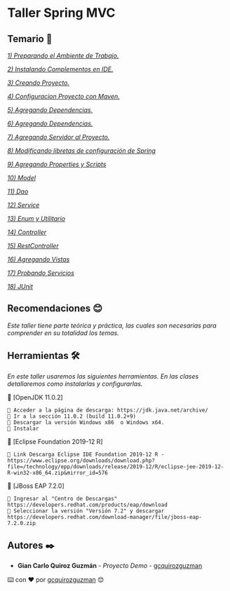 # Taller Spring MVC

## Temario 🚀

_[1) Preparando el Ambiente de Trabajo.](https://github.com/gcquirozguzman/java-spring-mvc-tcs-202004/tree/PADTR00001)_ 

_[2) Instalando Complementos en IDE.](https://github.com/gcquirozguzman/java-spring-mvc-tcs-202004/tree/INSTC00001)_ 

_[3) Creando Proyecto.](https://github.com/gcquirozguzman/java-spring-mvc-tcs-202004/tree/CRDPR00001)_ 

_[4) Configuracion Proyecto con Maven.](https://github.com/gcquirozguzman/java-spring-mvc-tcs-202004/tree/CPCMV00001)_ 

_[5) Agregando Dependencias.](https://github.com/gcquirozguzman/java-spring-mvc-tcs-202004/tree/AGRDP00001)_ 

_[6) Agregando Dependencias.](https://github.com/gcquirozguzman/java-spring-mvc-tcs-202004/tree/AGRDP00001)_ 

_[7) Agregando Servidor al Proyecto.](https://github.com/gcquirozguzman/java-spring-mvc-tcs-202004/tree/ASVPR00001)_ 

_[8) Modificando libretas de configuración de Spring](https://github.com/gcquirozguzman/java-spring-mvc-tcs-202004/tree/MLCSP00001)_ 

_[9) Agregando Properties y Scripts](https://github.com/gcquirozguzman/java-spring-mvc-tcs-202004/tree/MLCSP00001)_ 

_[10) Model](https://github.com/gcquirozguzman/java-spring-mvc-tcs-202004/tree/MLCSP00001)_ 

_[11) Dao](https://github.com/gcquirozguzman/java-spring-mvc-tcs-202004/tree/MLCSP00001)_ 

_[12) Service](https://github.com/gcquirozguzman/java-spring-mvc-tcs-202004/tree/MLCSP00001)_ 

_[13) Enum y Utilitario](https://github.com/gcquirozguzman/java-spring-mvc-tcs-202004/tree/MLCSP00001)_ 

_[14) Controller](https://github.com/gcquirozguzman/java-spring-mvc-tcs-202004/tree/MLCSP00001)_ 

_[15) RestController](https://github.com/gcquirozguzman/java-spring-mvc-tcs-202004/tree/MLCSP00001)_ 

_[16) Agregando Vistas](https://github.com/gcquirozguzman/java-spring-mvc-tcs-202004/tree/MLCSP00001)_ 

_[17) Probando Servicios](https://github.com/gcquirozguzman/java-spring-mvc-tcs-202004/tree/MLCSP00001)_ 

_[18) JUnit](https://github.com/gcquirozguzman/java-spring-mvc-tcs-202004/tree/MLCSP00001)_ 

## Recomendaciones 😊

_Este taller tiene parte teórica y práctica, las cuales son necesarias para comprender en su totalidad los temas._

## Herramientas 🛠️

_En este taller usaremos las siguientes herramientas. En las clases detallaremos como instalarlas y configurarlas._

🔧 [OpenJDK 11.0.2]
```
📢 Acceder a la página de descarga: https://jdk.java.net/archive/
📢 Ir a la sección 11.0.2 (build 11.0.2+9)
📢 Descargar la versión Windows x86	o Windows x64.
📢 Instalar
```
🔧 [Eclipse Foundation 2019-12 R]
```
📢 Link Descarga Eclipse IDE Foundation 2019-12 R - https://www.eclipse.org/downloads/download.php?file=/technology/epp/downloads/release/2019-12/R/eclipse-jee-2019-12-R-win32-x86_64.zip&mirror_id=576
```
🔧 [JBoss EAP 7.2.0]
```
📢 Ingresar al "Centro de Descargas" https://developers.redhat.com/products/eap/download
📢 Seleccionar la versión "Versión 7.2" y descargar https://developers.redhat.com/download-manager/file/jboss-eap-7.2.0.zip
```

## Autores ✒️

* **Gian Carlo Quiroz Guzmán** - *Proyecto Demo* - [gcquirozguzman](https://github.com/gcquirozguzman)

⌨️ con ❤️ por [gcquirozguzman](https://github.com/gcquirozguzman) 😊

